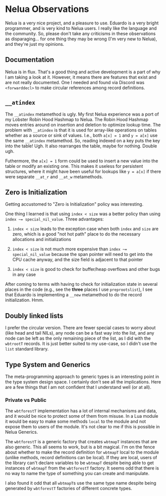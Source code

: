 # Nelua Observations

Nelua is a very nice project, and a pleasure to use. Eduardo is a very bright
programmer, and is very kind to Nelua users. I really like the language and the
community. So, please don't take any criticisms in these observations as
disparaging... for one thing they may be wrong (I'm very new to Nelua), and
they're just my opinions.

## Documentation

Nelua is in flux. That's a good thing and active development is a part of
why I am taking a look at it. However, it means there are features that exist
and are not really documented. One I needed and found via Discord was
`<forwarddecl>` to make circular references among record definitions.

## `__atindex`

The `__atindex` metamethod is ugly. My first Nelua experience was a port of my
Lobster Robin Hood Hashmap to Nelua. The Robin Hood Hashmap moves entries
around on insertion and deletion to optimize lookup time. The problem with
`__atindex` is that it is used for array-like operations on tables whether as
a source or sink of values. I.e., both `a[x] = 1` and `y = a[x]` use the
same `__atindex` metamethod. So, reading indexed on a key puts the key into the
table! Ugh. It also rearranges the table, maybe for nothing. Double ugh.

Futhermore, the `a[x] = 1` form could be used to insert a new value into the
table or modify an existing one. This makes it useless for persistent structures,
where it might have been useful for lookups like `y = a[x]` if there were
separate `__at_r` and `__at_w` metamethods.

## Zero is Initialization

Getting accustomed to "Zero is Initialization" policy was interesting.

One thing I learned is that using `index < size` was a better policy than
using `index ~= special_nil_value`. Three advantages:

1. `index < size` leads to the exception case when both `index` and `size` are
zero, which is a good "not hot path" place to do the necessary allocations and
initializations

2. `index < size` is not much more expensive than `index ~= special_nil_value`
because the span pointer will need to get into the CPU cache anyway, and the
size field is adjacent to that pointer

3. `index < size` is good to check for buffer/heap overflows and other bugs in
any case

After coming to terms with having to check for initialization state in several
places in the code (e.g., see the **three** places I use `preprootslist`), I see
that Eduardo is implementing a `__new` metamethod to do the record initialization.
Hmm.

## Doubly linked lists

I prefer the circular version. There are fewer special cases to worry about (like
head and tail NILs), any node can be a fast way into the list, and any node can
be left as the only remaining piece of the list, as I did with the `wbtrootT`
records. It is just better suited to my use-case, so I didn't use the `list`
standard library.

## Type System and Generics

The meta-programming approach to generic types is an interesting point in the
type system design space. I certainly don't see all the implications. Here are
a few things that I am not confident that I understand well (or at all).

### Private vs Public

The `wbtforestT` implementation has a lot of internal mechanisms and data, and
it would be nice to protect some of them from misuse. In a Lua module it would
be easy to make some methods `local` to the module and not expose them to users
of the module. It's not clear to me if this is possible in Nelua Generics.

The `wbtforestT` is a generic factory that creates `wbtmapT` instances that are
also generic. This all seems to work, but is a bit magical. I'm on the fence
about whether to make the record definition for `wbtmapT` local to the module
(unlike methods, record definitions can be local). If they are local, users of
the library can't declare variables to be `wbtmapT` despite being able to get
instances of `wbtmapT` from the `wbtforestT` factory. It seems odd that there
is no way to name the type of something you can create and manipulate.

I also found it odd that all `wbtmapT`s use the same type name despite being
generated by `wbtforestT` factories of different concrete types.

